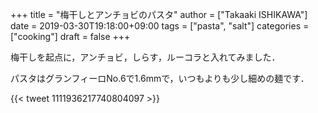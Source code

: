+++
title = "梅干しとアンチョビのパスタ"
author = ["Takaaki ISHIKAWA"]
date = 2019-03-30T19:18:00+09:00
tags = ["pasta", "salt"]
categories = ["cooking"]
draft = false
+++

梅干しを起点に，アンチョビ，しらす，ルーコラと入れてみました．

パスタはグランフィーロNo.6で1.6mmで，いつもよりも少し細めの麺です．

{{< tweet 1111936217740804097 >}}
